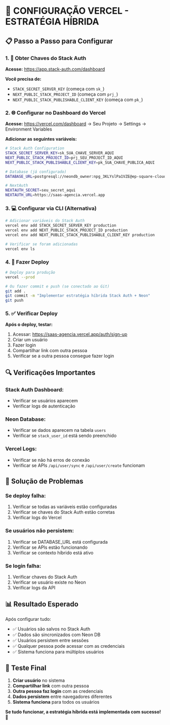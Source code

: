# 🚀 CONFIGURAÇÃO VERCEL - ESTRATÉGIA HÍBRIDA

## **📋 Passo a Passo para Configurar**

### **1. 🔑 Obter Chaves do Stack Auth**

**Acesse:** https://app.stack-auth.com/dashboard

**Você precisa de:**
- `STACK_SECRET_SERVER_KEY` (começa com `sk_`)
- `NEXT_PUBLIC_STACK_PROJECT_ID` (começa com `prj_`)
- `NEXT_PUBLIC_STACK_PUBLISHABLE_CLIENT_KEY` (começa com `pk_`)

### **2. 🌐 Configurar no Dashboard do Vercel**

**Acesse:** https://vercel.com/dashboard → Seu Projeto → Settings → Environment Variables

**Adicionar as seguintes variáveis:**

```bash
# Stack Auth Configuration
STACK_SECRET_SERVER_KEY=sk_SUA_CHAVE_SERVER_AQUI
NEXT_PUBLIC_STACK_PROJECT_ID=prj_SEU_PROJECT_ID_AQUI
NEXT_PUBLIC_STACK_PUBLISHABLE_CLIENT_KEY=pk_SUA_CHAVE_PUBLICA_AQUI

# Database (já configurado)
DATABASE_URL=postgresql://neondb_owner:npg_3KLYslPa1VZE@ep-square-cloud-acj5cbxo-pooler.sa-east-1.aws.neon.tech/neondb?sslmode=require&channel_binding=require

# NextAuth
NEXTAUTH_SECRET=seu_secret_aqui
NEXTAUTH_URL=https://saas-agencia.vercel.app
```

### **3. 💻 Configurar via CLI (Alternativa)**

```bash
# Adicionar variáveis do Stack Auth
vercel env add STACK_SECRET_SERVER_KEY production
vercel env add NEXT_PUBLIC_STACK_PROJECT_ID production  
vercel env add NEXT_PUBLIC_STACK_PUBLISHABLE_CLIENT_KEY production

# Verificar se foram adicionadas
vercel env ls
```

### **4. 🚀 Fazer Deploy**

```bash
# Deploy para produção
vercel --prod

# Ou fazer commit e push (se conectado ao Git)
git add .
git commit -m "Implementar estratégia híbrida Stack Auth + Neon"
git push
```

### **5. ✅ Verificar Deploy**

**Após o deploy, testar:**
1. Acessar: https://saas-agencia.vercel.app/auth/sign-up
2. Criar um usuário
3. Fazer login
4. Compartilhar link com outra pessoa
5. Verificar se a outra pessoa consegue fazer login

## **🔍 Verificações Importantes**

### **Stack Auth Dashboard:**
- Verificar se usuários aparecem
- Verificar logs de autenticação

### **Neon Database:**
- Verificar se dados aparecem na tabela `users`
- Verificar se `stack_user_id` está sendo preenchido

### **Vercel Logs:**
- Verificar se não há erros de conexão
- Verificar se APIs `/api/user/sync` e `/api/user/create` funcionam

## **🚨 Solução de Problemas**

### **Se deploy falha:**
1. Verificar se todas as variáveis estão configuradas
2. Verificar se chaves do Stack Auth estão corretas
3. Verificar logs do Vercel

### **Se usuários não persistem:**
1. Verificar se DATABASE_URL está configurada
2. Verificar se APIs estão funcionando
3. Verificar se contexto híbrido está ativo

### **Se login falha:**
1. Verificar chaves do Stack Auth
2. Verificar se usuário existe no Neon
3. Verificar logs da API

## **📊 Resultado Esperado**

Após configurar tudo:
- ✅ Usuários são salvos no Stack Auth
- ✅ Dados são sincronizados com Neon DB
- ✅ Usuários persistem entre sessões
- ✅ Qualquer pessoa pode acessar com as credenciais
- ✅ Sistema funciona para múltiplos usuários

## **🎯 Teste Final**

1. **Criar usuário** no sistema
2. **Compartilhar link** com outra pessoa
3. **Outra pessoa faz login** com as credenciais
4. **Dados persistem** entre navegadores diferentes
5. **Sistema funciona** para todos os usuários

**Se tudo funcionar, a estratégia híbrida está implementada com sucesso!** 🎉
